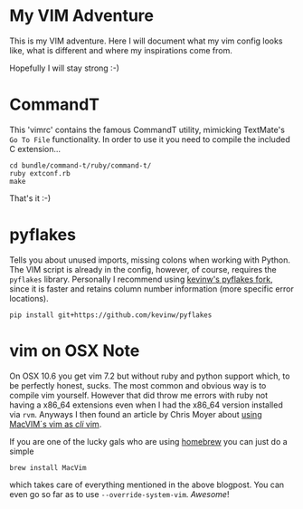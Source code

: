 My VIM Adventure
================

This is my VIM adventure. Here I will document what my vim config looks like,
what is different and where my inspirations come from.

Hopefully I will stay strong :-)

CommandT
========

This 'vimrc' contains the famous CommandT utility, mimicking TextMate's `Go To File` functionality. In order to use it you need to compile the included C extension...

    cd bundle/command-t/ruby/command-t/
    ruby extconf.rb
    make

That's it :-)

pyflakes
========

Tells you about unused imports, missing colons when working with Python. The VIM script is already in the config, however, of course, requires the `pyflakes` library.
Personally I recommend using [kevinw's pyflakes fork](https://github.com/kevinw/pyflakes), since it is faster and retains column number information (more specific error locations).

    pip install git+https://github.com/kevinw/pyflakes


vim on OSX Note
===============

On OSX 10.6 you get vim 7.2 but without ruby and python support which, to be
perfectly honest, sucks. The most common and obvious way is to compile vim
yourself. However that did throw me errors with ruby not having a x86_64 
extensions even when I had the x86_64 version installed via `rvm`. Anyways
I then found an article by Chris Moyer about [using MacVIM´s vim 
as _cli_ vim](http://blog.coredumped.org/2010/01/osx-vim-and-python.html).

If you are one of the lucky gals who  are using
[homebrew](https://github.com/mxcl/homebrew) you can just do a simple

    brew install MacVim

which takes care of everything mentioned in the above blogpost. You can even
go so far as to use `--override-system-vim`. _Awesome_!

